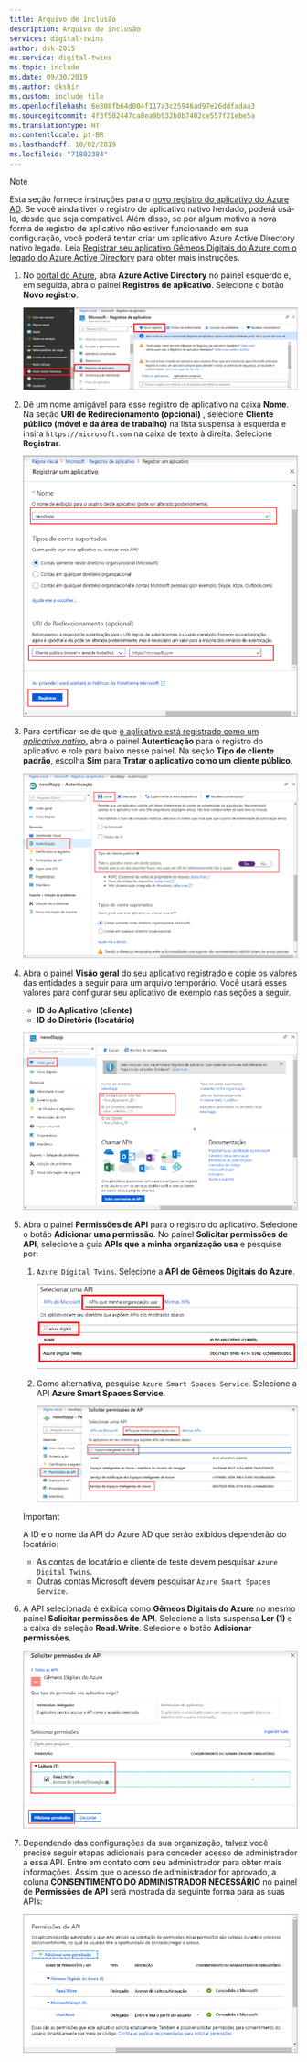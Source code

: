 ```yaml
---
title: Arquivo de inclusão
description: Arquivo de inclusão
services: digital-twins
author: dsk-2015
ms.service: digital-twins
ms.topic: include
ms.date: 09/30/2019
ms.author: dkshir
ms.custom: include file
ms.openlocfilehash: 6e808fb64d004f117a3c25946ad97e26ddfadaa3
ms.sourcegitcommit: 4f3f502447ca8ea9b932b8b7402ce557f21ebe5a
ms.translationtype: HT
ms.contentlocale: pt-BR
ms.lasthandoff: 10/02/2019
ms.locfileid: "71802384"
---
```

>[!NOTE]
>Esta seção fornece instruções para o [novo registro do aplicativo do Azure AD](https://docs.microsoft.com/azure/active-directory/develop/quickstart-register-app). Se você ainda tiver o registro de aplicativo nativo herdado, poderá usá-lo, desde que seja compatível. Além disso, se por algum motivo a nova forma de registro de aplicativo não estiver funcionando em sua configuração, você poderá tentar criar um aplicativo Azure Active Directory nativo legado. Leia [Registrar seu aplicativo Gêmeos Digitais do Azure com o legado do Azure Active Directory](../articles/digital-twins/how-to-use-legacy-aad.md) para obter mais instruções. 

1. No [portal do Azure](https://portal.azure.com), abra **Azure Active Directory** no painel esquerdo e, em seguida, abra o painel **Registros de aplicativo**. Selecione o botão **Novo registro**.

    [![Aplicativo registrado](./media/digital-twins-permissions/aad-app-register.png)](./media/digital-twins-permissions/aad-app-register.png#lightbox)

1. Dê um nome amigável para esse registro de aplicativo na caixa **Nome**. Na seção **URI de Redirecionamento (opcional)** , selecione **Cliente público (móvel e da área de trabalho)** na lista suspensa à esquerda e insira `https://microsoft.com` na caixa de texto à direita. Selecione **Registrar**.

    [![Criar painel](./media/digital-twins-permissions/aad-app-reg-create.png)](./media/digital-twins-permissions/aad-app-reg-create.png#lightbox)

1. Para certificar-se de que [o aplicativo está registrado como um *aplicativo nativo*](https://docs.microsoft.com/azure/active-directory/develop/scenario-desktop-app-registration), abra o painel **Autenticação** para o registro do aplicativo e role para baixo nesse painel. Na seção **Tipo de cliente padrão**, escolha **Sim** para **Tratar o aplicativo como um cliente público**. 

    [![Nativo padrão](./media/digital-twins-permissions/aad-app-default-native.png)](./media/digital-twins-permissions/aad-app-default-native.png#lightbox)

1.  Abra o painel **Visão geral** do seu aplicativo registrado e copie os valores das entidades a seguir para um arquivo temporário. Você usará esses valores para configurar seu aplicativo de exemplo nas seções a seguir.

    - **ID do Aplicativo (cliente)**
    - **ID do Diretório (locatário)**

    [![ID do aplicativo do Azure Active Directory](./media/digital-twins-permissions/aad-app-reg-app-id.png)](./media/digital-twins-permissions/aad-app-reg-app-id.png#lightbox)

1. Abra o painel **Permissões de API** para o registro do aplicativo. Selecione o botão **Adicionar uma permissão**. No painel **Solicitar permissões de API**, selecione a guia **APIs que a minha organização usa** e pesquise por:
    
    1. `Azure Digital Twins`. Selecione a **API de Gêmeos Digitais do Azure**.

        [![API de Pesquisa ou Gêmeos Digitais do Azure](./media/digital-twins-permissions/aad-aap-search-api-dt.png)](./media/digital-twins-permissions/aad-aap-search-api-dt.png#lightbox)

    1. Como alternativa, pesquise `Azure Smart Spaces Service`. Selecione a API **Azure Smart Spaces Service**.

        [![API de Pesquisa para Espaços Inteligentes do Azure](./media/digital-twins-permissions/aad-app-search-api.png)](./media/digital-twins-permissions/aad-app-search-api.png#lightbox)

    > [!IMPORTANT]
    > A ID e o nome da API do Azure AD que serão exibidos dependerão do locatário:
    > * As contas de locatário e cliente de teste devem pesquisar `Azure Digital Twins`.
    > * Outras contas Microsoft devem pesquisar `Azure Smart Spaces Service`.

1. A API selecionada é exibida como **Gêmeos Digitais do Azure** no mesmo painel **Solicitar permissões de API**. Selecione a lista suspensa **Ler (1)** e a caixa de seleção **Read.Write**. Selecione o botão **Adicionar permissões**.

    [![Adicionar permissões de API](./media/digital-twins-permissions/aad-app-req-permissions.png)](./media/digital-twins-permissions/aad-app-req-permissions.png#lightbox)

1. Dependendo das configurações da sua organização, talvez você precise seguir etapas adicionais para conceder acesso de administrador a essa API. Entre em contato com seu administrador para obter mais informações. Assim que o acesso de administrador for aprovado, a coluna **CONSENTIMENTO DO ADMINISTRADOR NECESSÁRIO** no painel de **Permissões de API** será mostrada da seguinte forma para as suas APIs:

    [![Adicionar permissões de API](./media/digital-twins-permissions/aad-app-admin-consent.png)](./media/digital-twins-permissions/aad-app-admin-consent.png#lightbox)


